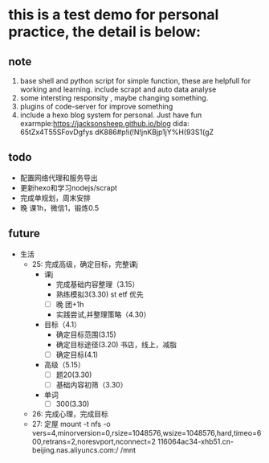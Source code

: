 # this is a test demo for personal practice, the detail is below:
## note
1. base shell and python script for simple function, these are helpfull for working and learning. include scrapt and auto data analyse
2. some intersting responsity , maybe changing something.
3. plugins of code-server for improve something
4. include a hexo blog system for personal. Just have fun
exarmple:https://jacksonsheep.github.io/blog
dida:  65tZx4T55SFovDgfys  dK886#p!i(!N!jnKBjp1jY%H(93S1(gZ

## todo
- 配置网络代理和服务导出
- 更新hexo和学习nodejs/scrapt
- 完成单规划，周末安排
- 晚 课1h，微信1，锻炼0.5
## future
- 生活
  - 25: 完成高级，确定目标，完整课j
    - 课j
      - 完成基础内容整理（3.15）
      - 熟练模拟3(3.30) st etf 优先
      - [ ] 晚 团+1h
      - 实践尝试,并整理策略（4.30）
    - 目标（4.1）
      - 确定目标范围(3.15)
      - 确定目标途径(3.20) 书店，线上，减脂
      - [ ] 确定目标(4.1)
    - 高级（5.15）
      - [ ] 题20(3.30)
      - [ ] 基础内容初筛（3.30）
    - 单词
      - [ ] 300(3.30)
  - 26: 完成心理，完成目标
  - 27: 定屋
mount -t nfs -o vers=4,minorversion=0,rsize=1048576,wsize=1048576,hard,timeo=600,retrans=2,noresvport,nconnect=2 116064ac34-xhb51.cn-beijing.nas.aliyuncs.com:/ /mnt
